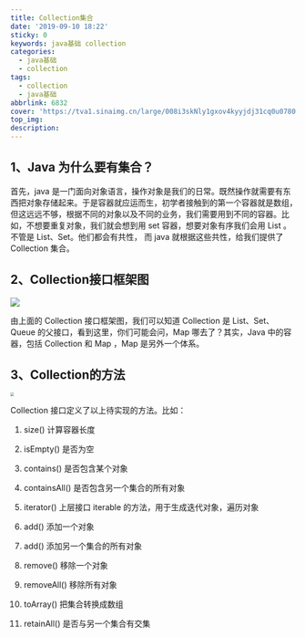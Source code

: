 ```yaml
---
title: Collection集合
date: '2019-09-10 18:22'
sticky: 0
keywords: java基础 collection
categories:
  - java基础
  - collection
tags:
  - collection
  - java基础
abbrlink: 6832
cover: 'https://tva1.sinaimg.cn/large/008i3skNly1gxov4kyyjdj31cq0u0780.jpg'
top_img:
description:
---
```


## 1、Java 为什么要有集合？

首先，java 是一门面向对象语言，操作对象是我们的日常。既然操作就需要有东西把对象存储起来。于是容器就应运而生，初学者接触到的第一个容器就是数组，但这远远不够，根据不同的对象以及不同的业务，我们需要用到不同的容器。比如，不想要重复对象，我们就会想到用 set 容器，想要对象有序我们会用 List 。不管是 List、Set。他们都会有共性， 而 java 就根据这些共性，给我们提供了 Collection 集合。

## 2、Collection接口框架图

![](https://tva1.sinaimg.cn/large/008i3skNly1gxov7dsbymj31im0u0di3.jpg)

由上面的 Collection 接口框架图，我们可以知道 Collection 是 List、Set、Queue 的父接口，看到这里，你们可能会问，Map 哪去了？其实，Java 中的容器，包括 Collection 和 Map ，Map 是另外一个体系。

## 3、Collection的方法

<img src="https://tva1.sinaimg.cn/large/008i3skNly1gxov906kmlj30mg0tmmzy.jpg" style="zoom:40%;" />

Collection 接口定义了以上待实现的方法。比如：

1. size() 计算容器长度

2. isEmpty() 是否为空

3. contains() 是否包含某个对象

4. containsAll() 是否包含另一个集合的所有对象

5. iterator() 上层接口 iterable 的方法，用于生成迭代对象，遍历对象

6. add() 添加一个对象

7. add() 添加另一个集合的所有对象

8. remove() 移除一个对象

9. removeAll() 移除所有对象

10. toArray() 把集合转换成数组

11. retainAll() 是否与另一个集合有交集





































